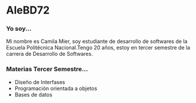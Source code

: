 
# **AleBD72**



### Yo soy...
Mi nombre es Camila Mier, soy estudiante de desarrollo de softwares de la Escuela Politécnica Nacional.Tengo 20 años, estoy en tercer semestre de la carrera de Desarrollo de Softwares.

### Materias Tercer Semestre...
* Diseño de Interfases
* Programación orientada a objetos
* Bases de datos 


